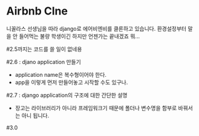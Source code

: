 # Airbnb Clne

니꼴라스 선생님을 따라 django로 에어비엔비를 클론하고 있습니다.
환경설정부터 말을 안 들어먹는 불량 학생이긴 하지만 언젠가는 끝내겠죠 뭐...

#2.5까지는 코드를 쓸 일이 없네용

#2.6 : djano application 만들기

- application name은 복수형이어야 한다.
- app을 이렇게 먼저 만들어놓고 시작할 수도 있구나.

#2.7 : django application의 구조에 대한 간단한 설명

- 장고는 라이브러리가 아니라 프레임워크기 때문에 폴더나 변수명을 함부로 바꿔서는 아니 됩니다.

#3.0
